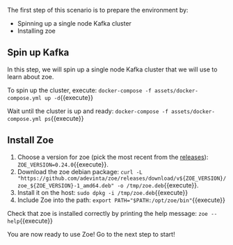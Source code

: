 The first step of this scenario is to prepare the environment by:

- Spinning up a single node Kafka cluster
- Installing zoe

## Spin up Kafka

In this step, we will spin up a single node Kafka cluster that we will use to learn about zoe.

To spin up the cluster, execute: `docker-compose -f assets/docker-compose.yml up -d`{{execute}}

Wait until the cluster is up and ready: `docker-compose -f assets/docker-compose.yml ps`{{execute}}

## Install Zoe

1. Choose a version for zoe (pick the most recent from the [releases](https://github.com/adevinta/zoe/releases)): `ZOE_VERSION=0.24.0`{{execute}}.
2. Download the zoe debian package: `curl -L "https://github.com/adevinta/zoe/releases/download/v${ZOE_VERSION}/zoe_${ZOE_VERSION}-1_amd64.deb" -o /tmp/zoe.deb`{{execute}}.
3. Install it on the host: `sudo dpkg -i /tmp/zoe.deb`{{execute}}
4. Include Zoe into the path: `export PATH="$PATH:/opt/zoe/bin"`{{execute}}

Check that zoe is installed correctly by printing the help message: `zoe --help`{{execute}}

You are now ready to use Zoe! Go to the next step to start!
